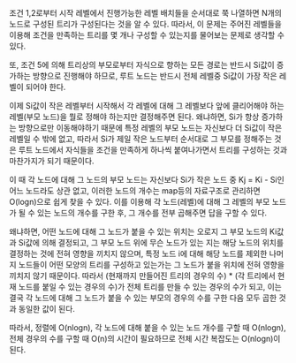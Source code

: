 
조건 1,2로부터 시작 레벨에서 진행가능한 레벨 배치들을 순서대로 쭉 나열하면 N개의 노드로 구성된 트리가 구성된다는 것을 알 수 있다. 따라서, 이 문제는 주어진 레벨들을 이용해 조건을 만족하는 트리를 몇 개나 구성할 수 있는지를 물어보는 문제로 생각할 수 있다.

또, 조건 5에 의해 트리상의 부모로부터 자식으로 향하는 모든 경로는 반드시 Si값이 증가하는 방향으로 진행해야 하므로, 루트 노드는 반드시 전체 레벨중 Si값이 가장 작은 레벨이 되어야 한다.

이제 Si값이 작은 레벨부터 시작해서 각 레벨에 대해 그 레벨보다 앞에 클리어해야 하는 레벨(부모 노드)을 뭘로 정해야 하는지만 결정해주면 된다. 왜냐하면, Si가 항상 증가하는 방향으로만 이동해야하기 때문에 특정 레벨의 부모 노드는 자신보다 더 Si값이 작은 레벨일 수 밖에 없고, 따라서 Si가 제일 작은 노드부터 순서대로 그 부모를 정해주는 것은 루트 노드에서 자식들을 조건을 만족하게 하나씩 붙여나가면서 트리를 구성하는 것과 마찬가지가 되기 때문이다.

이 때 각 노드에 대해 그 노드의 부모 노드는 자신보다 Si가 작은 노드 중 Kj = Ki - Si인 어느 노드라도 상관 없고, 이러한 노드의 개수는 map등의 자료구조로 관리하면 O(logn)으로 쉽게 찾을 수 있다. 이를 이용해 각 노드(레벨)에 대해 그 레벨의 부모 노드가 될 수 있는 노드의 개수를 구한 후, 그 개수를 전부 곱해주면 답을 구할 수 있다.

왜냐하면, 어떤 노드에 대해 그 노드가 붙을 수 있는 위치는 오로지 그 부모 노드의 Ki값과 Si값에 의해 결정되고, 그 부모 노드 위에 무슨 노드가 있는 지는 해당 노드의 위치를 결정하는 것에 전혀 영향을 끼치지 않으며, 특정 노드 i에 대해 해당 노드를 제외한 나머지 노드들이 어떤 모양의 트리를 구성하고 있는가는 그 노드가 붙을 위치에 전혀 영향을 끼치지 않기 때문이다. 따라서 (현재까지 만들어진 트리의 경우의 수) * (각 트리에서 현재 노드를 붙일 수 있는 경우의 수)가 전체 트리를 만들 수 있는 경우의 수가 되고, 이는 결국 각 노드에 대해 그 노드가 붙을 수 있는 부모의 경우의 수를 구한 다음 모두 곱한 것과 동일한 값이 된다.

따라서, 정렬에 O(nlogn), 각 노드에 대해 붙을 수 있는 노드 개수를 구할 때 O(nlogn), 전체 경우의 수를 구할 때 O(n)의 시간이 필요하므로 전체 시간 복잡도는 O(nlogn)이 된다.